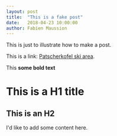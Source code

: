 ```yaml
---
layout: post
title:  "This is a fake post"
date:   2018-04-23 10:00:00
author: Fabien Maussion
---
```


This is just to illustrate how to make a post.

This is a link: [Patscherkofel ski area](http://www.patscherkofelbahn.at/de/winter#winter).

This **some bold text**

# This is a H1 title

## This is an H2

I'd like to add some content here.

